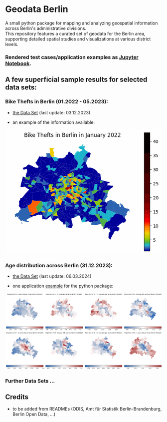 # Geodata Berlin
A small python package for mapping and analyzing geospatial information across Berlin's administrative divisions.  
This repository features a curated set of geodata for the Berlin area, supporting detailed spatial studies and visualizations at various district levels.

### Rendered test cases/application examples as [Jupyter Notebook](https://nbviewer.org/github/Lucky-0ne/test_nbviewer/blob/main/explore_python_package.ipynb#).

## A few superficial sample results for selected data sets:

### Bike Thefts in Berlin (01.2022 - 05.2023):
- [the Data Set](https://github.com/Lucky-0ne/geodata_berlin/blob/main/main/2022_2023_bikethefts/results/data_preprocessed/2022-2023_bikethefts_preprocessed.csv) (last update: 03.12.2023)
 
- an example of the information available:
<p align="center">
<img src="https://github.com/Lucky-0ne/geodata_berlin/blob/main/main/2022_2023_bikethefts/results/further_results/gifs/bikethefts_heatmap.gif" width="500" height="auto">
</p>

### Age distribution across Berlin (31.12.2023):
- [the Data Set](https://github.com/Lucky-0ne/geodata_berlin/blob/main/main/python_package/geodata_berlin/data/local_districts/population_age_gender_Berlin_local_districts_20231231.csv) (last update: 06.03.2024)
 
- one application [example](https://github.com/Lucky-0ne/geodata_berlin/blob/main/main/python_package/usecase_example.ipynb) for the python package:
  
<img src="https://github.com/Lucky-0ne/geodata_berlin/blob/main/main/python_package/usecase_example_results/proportion_age_per_LD_selective/combined_proportions.png" width="900" height="auto">

### Further Data Sets ...

## Credits
- to be added from READMEs (ODIS, Amt für Statistik Berlin-Brandenburg, Berlin Open Data, ...)
